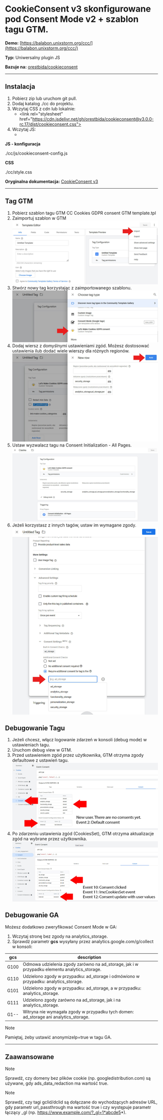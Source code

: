 # CookieConsent v3 skonfigurowane pod Consent Mode v2 + szablon tagu GTM.

**Demo:** [https://balabon.unixstorm.org/ccc/](https://balabon.unixstorm.org/ccc/)

**Typ:** Uniwersalny plugin JS

**Bazuje na:** [orestbida/cookieconsent](https://github.com/orestbida/cookieconsent)

***

## Instalacja
1. Pobierz zip lub uruchom git pull.
2. Dodaj katalog ./cc do projektu.
3. Wczytaj CSS z cdn lub lokalnie:
   - \<link rel="stylesheet" href="https://cdn.jsdelivr.net/gh/orestbida/cookieconsent@v3.0.0-rc.17/dist/cookieconsent.css">
4. Wczytaj JS:
   - <script type="module" src="./cc/js/cookieconsent-config.js" defer></script>


**JS - konfiguracja**

./cc/js/cookieconsent-config.js

**CSS**

./cc/style.css

**Oryginalna dokumentacja:** [CookieConsent v3](https://cookieconsent.orestbida.com/)

***

## Tag GTM
1. Pobierz szablon tagu GTM CC Cookies GDPR consent GTM template.tpl
2. Zaimportuj szablon w GTM
![Import GTM template](./docs_images/gtm_setup_01.jpg)
3. Stwórz nowy tag korzystając z zaimportowanego szablonu.
![Create new GTM tag from the template](./docs_images/gtm_setup_02.jpg)
4. Dodaj wiersz z domyślnymi ustawieniami zgód. Możesz dostosować ustawienia ilub dodać wiele wierszy dla różnych regionów.
![Add default consent settings](./docs_images/gtm_setup_03.jpg)
5. Ustaw wyzwalacz tagu na Consent Initialization - All Pages.
![Tag triggering](./docs_images/gtm_setup_06.jpg)
6. Jeżeli korzystasz z innych tagów, ustaw im wymagane zgody.
![Tags consent](./docs_images/gtm_setup_07.jpg)

## Debugowanie Tagu
1. Jeżeli chcesz, włącz logowanie zdarzeń w konsoli (debug mode) w ustawieniach tagu.
2. Uruchom debug view w GTM.
3. Przed ustawieniem zgód przez użytkownika, GTM otrzyma zgody defaultowe z ustawień tagu.
![Consent Mode debug](./docs_images/gtm_setup_08.jpg)
4. Po zdarzeniu ustawienia zgód (CookiesSet), GTM otrzyma aktualizacje zgód na wybrane przez użytkownika.
![Consent Mode debug](./docs_images/gtm_setup_09.jpg)

## Debugowanie GA
Możesz dodatkowo zweryfikować Consent Mode w GA:

1. Wczytaj stronę bez zgody na analytics_storage.
2. Sprawdź parametr **gcs** wysyłany przez analytics.google.com/g/collect w konsoli:

 | gcs | description |
 | --- | --- |
 | G100 | Odmowa udzielenia zgody zarówno na ad_storage, jak i w przypadku elementu analytics_storage. |
 | G110 | Udzielono zgody w przypadku: ad_storage i odmówiono w przypadku: analytics_storage. |
 | G101 | Udzielono zgody w przypadku: ad_storage, a w przypadku: analytics_storage. |
 | G111 | Udzielono zgody zarówno na ad_storage, jak i na analytics_storage. |
 | G1-- | Witryna nie wymagała zgody w przypadku tych domen: ad_storage ani analytics_storage. |

 > [!NOTE]
> Pamiętaj, żeby ustawić anonymizeIp=true w tagu GA.

***

## Zaawansowane

> [!NOTE]
> Sprawdź, czy domeny bez plików cookie (np. googledistribution.com) są używane, gdy ads_data_redaction ma wartość true.

> [!NOTE]
> Sprawdź, czy tagi gclid/dclid są dołączane do wychodzących adresów URL, gdy parametr url_passthrough ma wartość true i czy występuje parametr łączący _gl (np. https://www.example.com/?_gl=1*abcde5*).